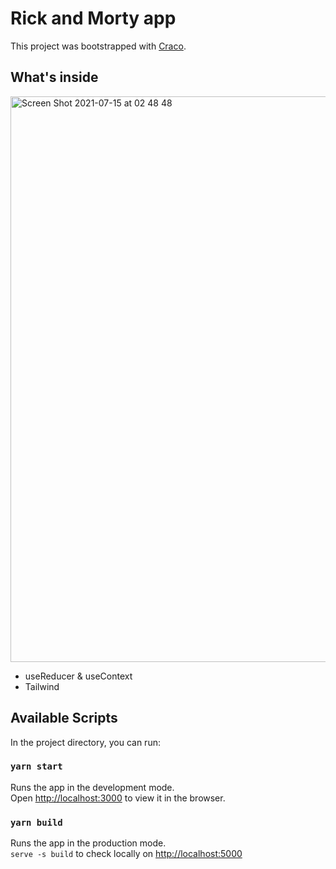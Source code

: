 # Rick and Morty app

This project was bootstrapped with [Craco](https://github.com/gsoft-inc/craco).

## What's inside
<img width="905" alt="Screen Shot 2021-07-15 at 02 48 48" src="https://user-images.githubusercontent.com/812622/125707570-70f5f6a7-d5c0-48e6-ae4f-27fbcef426f9.png">

- useReducer & useContext
- Tailwind

## Available Scripts

In the project directory, you can run:

### `yarn start`

Runs the app in the development mode.\
Open [http://localhost:3000](http://localhost:3000) to view it in the browser.

### `yarn build`

Runs the app in the production mode.\
`serve -s build` to check locally on [http://localhost:5000](http://localhost:5000) 



